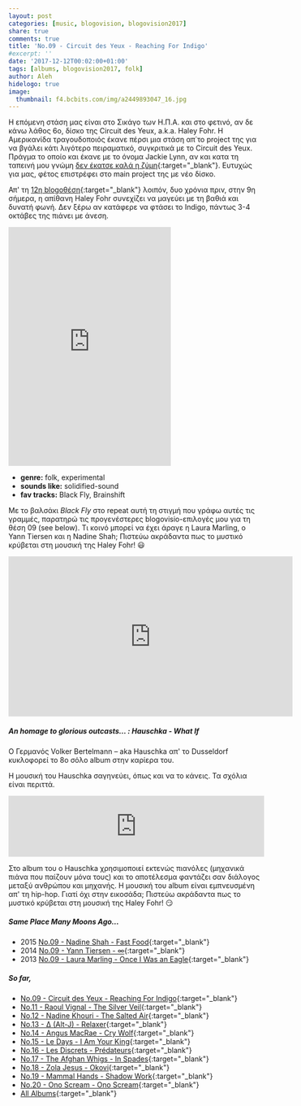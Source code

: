 ```yaml
---
layout: post
categories: [music, blogovision, blogovision2017]
share: true
comments: true
title: 'No.09 - Circuit des Yeux - Reaching For Indigo'
#excerpt: ''
date: '2017-12-12T00:02:00+01:00'
tags: [albums, blogovision2017, folk]
author: Aleh
hidelogo: true
image:
  thumbnail: f4.bcbits.com/img/a2449893047_16.jpg
---
```

Η επόμενη στάση μας είναι στo Σικάγο των Η.Π.Α. και στο φετινό, αν δε κάνω λάθος 6ο, δίσκο της Circuit des Yeux, a.k.a. Haley Fohr. Η Αμερικανίδα τραγουδοποιός έκανε πέρσι μια στάση απ΄το project της για να βγάλει κάτι λιγότερο πειραματικό, συγκριτικά με το Circuit des Yeux. Πράγμα το οποίο και έκανε με το όνομα Jackie Lynn, αν και κατα τη ταπεινή μου γνώμη [δεν έκατσε καλά η ζύμη](https://www.youtube.com/watch?v=brrZmekU-Aw){:target="_blank"}. Ευτυχώς για μας, φέτος επιστρέφει στο main project της με νέο δίσκο.

Απ' τη [12η blogoθέση](http://themicronaut.github.io/music/blogovision/blogovision2015/blogovision2015-no12/){:target="_blank"} λοιπόν, δυο χρόνια πριν, στην 9η σήμερα, η απίθανη Haley Fohr συνεχίζει να μαγεύει με τη βαθιά και δυνατή φωνή. Δεν ξέρω αν κατάφερε να φτάσει το Indigo, πάντως 3-4 οκτάβες της πιάνει με άνεση.

<iframe class="invisible center" style="border: 0; width: 320px; height: 470px;" src="https://bandcamp.com/EmbeddedPlayer/album=1064051421/size=large/bgcol=ffffff/linkcol=0687f5/tracklist=false/track=2855097354/transparent=true/" seamless><a href="http://circuitdesyeux.bandcamp.com/album/reaching-for-indigo">Reaching For Indigo by Circuit des Yeux</a></iframe>

* **genre:** folk, experimental
* **sounds like:** solidified-sound
* **fav tracks:** Black Fly, Brainshift

Με το βαλσάκι *Black Fly* στο repeat αυτή τη στιγμή που γράφω αυτές τις γραμμές, παρατηρώ τις προγενέστερες blogovisio-επιλογές μου για τη θέση 09 (see below). Τι κοινό μπορεί να έχει άραγε η Laura Marling, ο Yann Tiersen και η Nadine Shah; Πιστεύω ακράδαντα πως το μυστικό κρύβεται στη μουσική της Haley Fohr! :smiley:

<iframe class="invisible center" width="560" height="315" src="https://www.youtube.com/embed/hy73R70-L-o?rel=0" frameborder="0" gesture="media" allow="encrypted-media" allowfullscreen></iframe>

<div class="text-divider"></div>

##### <i class="fa fa-hand-o-right"></i> An homage to glorious outcasts... : Hauschka - What If
Ο Γερμανός Volker Bertelmann – aka Hauschka απ' το Dusseldorf κυκλοφορεί το 8ο σόλο album στην καρίερα του. 

Η μουσική του Hauschka σαγηνεύει, όπως και να το κάνεις. Τα σχόλια είναι περιττά.

<iframe class="invisible center" style="border: 0; width: 100%; height: 120px;" src="https://bandcamp.com/EmbeddedPlayer/album=1802752658/size=large/bgcol=ffffff/linkcol=0687f5/tracklist=false/artwork=small/track=2762037186/transparent=true/" seamless><a href="http://hauschka.bandcamp.com/album/what-if">What If by Hauschka</a></iframe>

Στο album του ο Hauschka χρησιμοποιεί εκτενώς πιανόλες (μηχανικά πιάνα που παίζουν μόνα τους) και το αποτέλεσμα φαντάζει σαν διάλογος μεταξύ ανθρώπου και μηχανής. Η μουσική του album είναι εμπνευσμένη απ' τη hip-hop. Γιατί όχι στην εικοσάδα; Πιστεύω ακράδαντα πως το μυστικό κρύβεται στη μουσική της Haley Fohr! :smirk:

##### <i class="fa fa-hand-o-right"></i> Same Place Many Moons Ago...

* 2015 [No.09 - Nadine Shah - Fast Food](/music/blogovision/blogovision2015/blogovision2015-no09/){:target="_blank"}
* 2014 [No.09 - Yann Tiersen - ∞](/music/blogovision/blogovision2014/blogovision2014-no09/){:target="_blank"}
* 2013 [No.09 - Laura Marling - Once I Was an Eagle](/music/blogovision/blogovision2013/blogovision2013-no09/){:target="_blank"}

##### <i class="fa fa-hand-o-right"></i> So far,

* [No.09 - Circuit des Yeux - Reaching For Indigo](/music/blogovision/blogovision2017/no10/){:target="_blank"}
* [No.11 - Raoul Vignal - The Silver Veil](/music/blogovision/blogovision2017/no11/){:target="_blank"}
* [No.12 - Nadine Khouri - The Salted Air](/music/blogovision/blogovision2017/no12/){:target="_blank"}
* [No.13 - ∆ (Alt-J) - Relaxer](/music/blogovision/blogovision2017/no13/){:target="_blank"}
* [No.14 - Angus MacRae - Cry Wolf](/music/blogovision/blogovision2017/no14/){:target="_blank"}
* [No.15 - Le Days - I Am Your King](/music/blogovision/blogovision2017/no15/){:target="_blank"}
* [No.16 - Les Discrets - Prédateurs](/music/blogovision/blogovision2017/no16/){:target="_blank"}
* [No.17 - The Afghan Whigs - In Spades](/music/blogovision/blogovision2017/no17/){:target="_blank"}
* [No.18 - Zola Jesus - Okovi](/music/blogovision/blogovision2017/no18/){:target="_blank"}
* [No.19 - Mammal Hands - Shadow Work](/music/blogovision/blogovision2017/no19/){:target="_blank"}
* [No.20 - Ono Scream - Ono Scream](/music/blogovision/blogovision2017/no20/){:target="_blank"}
* [All Albums](/music/albums/2017/){:target="_blank"}